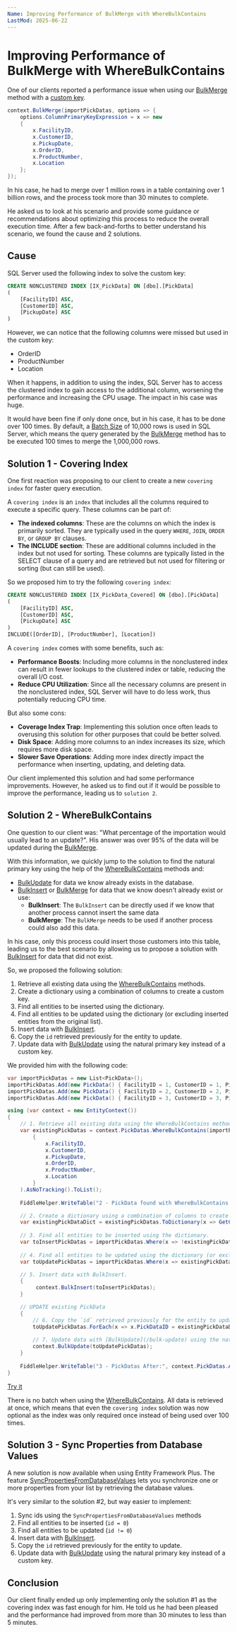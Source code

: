 ```yaml
---
Name: Improving Performance of BulkMerge with WhereBulkContains
LastMod: 2025-06-22
---
```


# Improving Performance of BulkMerge with WhereBulkContains

One of our clients reported a performance issue when using our [BulkMerge](/bulk-merge) method with a [custom key](/column-primary-key-expression).

```csharp
context.BulkMerge(importPickDatas, options => {
	options.ColumnPrimaryKeyExpression = x => new
	{
		x.FacilityID,
		x.CustomerID,
		x.PickupDate,
		x.OrderID,
		x.ProductNumber,
		x.Location
	};
});
```

In his case, he had to merge over 1 million rows in a table containing over 1 billion rows, and the process took more than 30 minutes to complete.

He asked us to look at his scenario and provide some guidance or recommendations about optimizing this process to reduce the overall execution time. After a few  back-and-forths to better understand his scenario, we found the cause and 2 solutions.

## Cause

SQL Server used the following index to solve the custom key:

```sql
CREATE NONCLUSTERED INDEX [IX_PickData] ON [dbo].[PickData]
(
    [FacilityID] ASC,
    [CustomerID] ASC,
    [PickupDate] ASC
)
```

However, we can notice that the following columns were missed but used in the custom key:

- OrderID
- ProductNumber
- Location

When it happens, in addition to using the index, SQL Server has to access the clustered index to gain access to the additional column, worsening the performance and increasing the CPU usage. The impact in his case was huge.

It would have been fine if only done once, but in his case, it has to be done over 100 times. By default, a [Batch Size](batch-size) of 10,000 rows is used in SQL Server, which means the query generated by the [BulkMerge](/bulk-merge) method has to be executed 100 times to merge the 1,000,000 rows.

## Solution 1 - Covering Index

One first reaction was proposing to our client to create a new `covering index` for faster query execution.

A `covering index` is an `index` that includes all the columns required to execute a specific query. These columns can be part of:

- **The indexed columns**: These are the columns on which the index is primarily sorted. They are typically used in the query `WHERE`, `JOIN`, `ORDER BY`, or `GROUP BY` clauses.
- **The INCLUDE section**: These are additional columns included in the index but not used for sorting. These columns are typically listed in the SELECT clause of a query and are retrieved but not used for filtering or sorting (but can still be used).

So we proposed him to try the following `covering index`:

```sql
CREATE NONCLUSTERED INDEX [IX_PickData_Covered] ON [dbo].[PickData]
(
    [FacilityID] ASC,
    [CustomerID] ASC,
    [PickupDate] ASC
)
INCLUDE([OrderID], [ProductNumber], [Location])
```

A `covering index` comes with some benefits, such as:

- **Performance Boosts**: Including more columns in the nonclustered index can result in fewer lookups to the clustered index or table, reducing the overall I/O cost.
- **Reduce CPU Utilization**: Since all the necessary columns are present in the nonclustered index, SQL Server will have to do less work, thus potentially reducing CPU time.


But also some cons:

- **Coverage Index Trap**: Implementing this solution once often leads to overusing this solution for other purposes that could be better solved.
- **Disk Space**: Adding more columns to an index increases its size, which requires more disk space.
- **Slower Save Operations**: Adding more index directly impact the performance when inserting, updating, and deleting data.

Our client implemented this solution and had some performance improvements. However, he asked us to find out if it would be possible to improve the performance, leading us to `solution 2`.

## Solution 2 - WhereBulkContains

One question to our client was: "What percentage of the importation would usually lead to an update?". His answer was over 95% of the data will be updated during the [BulkMerge](/bulk-merge).

With this information, we quickly jump to the solution to find the natural primary key using the help of the [WhereBulkContains](/where-bulk-contains) methods and:

- [BulkUpdate](/bulk-update) for data we know already exists in the database.
- [BulkInsert](/bulk-insert) or [BulkMerge](/bulk-merge) for data that we know doesn't already exist or use:
   - **BulkInsert**: The `BulkInsert` can be directly used if we know that another process cannot insert the same data
   - **BulkMerge**: The `BulkMerge` needs to be used if another process could also add this data.

In his case, only this process could insert those customers into this table, leading us to the best scenario by allowing us to propose a solution with [BulkInsert](/bulk-insert) for data that did not exist. 

So, we proposed the following solution:

1. Retrieve all existing data using the [WhereBulkContains](/where-bulk-contains) methods.
2. Create a dictionary using a combination of columns to create a custom key.
3. Find all entities to be inserted using the dictionary.
4. Find all entities to be updated using the dictionary (or excluding inserted entities from the original list).
5. Insert data with [BulkInsert](/bulk-insert).
6. Copy the `id` retrieved previously for the entity to update.
7. Update data with [BulkUpdate](/bulk-update) using the natural primary key instead of a custom key.

We provided him with the following code:

```csharp
var importPickDatas = new List<PickData>();
importPickDatas.Add(new PickData() { FacilityID = 1, CustomerID = 1, PickupDate = DateTime.Today, OrderID = 1, ProductNumber = "ProductNumber_1", Location = "Location_1", ColumnToModify = "UpdatedColumn_1" });
importPickDatas.Add(new PickData() { FacilityID = 2, CustomerID = 2, PickupDate = DateTime.Today, OrderID = 2, ProductNumber = "ProductNumber_2", Location = "Location_2", ColumnToModify = "UpdatedColumn_2"  });
importPickDatas.Add(new PickData() { FacilityID = 3, CustomerID = 3, PickupDate = DateTime.Today, OrderID = 3, ProductNumber = "ProductNumber_3", Location = "Location_3", ColumnToModify = "AddedColumn_3"  });

using (var context = new EntityContext())
{
	// 1. Retrieve all existing data using the WhereBulkContains methods.
	var existingPickDatas = context.PickDatas.WhereBulkContains(importPickDatas, x => new
		{
			x.FacilityID,
			x.CustomerID,
			x.PickupDate,
			x.OrderID,
			x.ProductNumber,
			x.Location
		}  
	).AsNoTracking().ToList();
	
	FiddleHelper.WriteTable("2 - PickData found with WhereBulkContains:", existingPickDatas);

	// 2. Create a dictionary using a combination of columns to create a custom key.
	var existingPickDataDict = existingPickDatas.ToDictionary(x => GetCustomPickDataKey(x));
	
	// 3. Find all entities to be inserted using the dictionary.
	var toInsertPickDatas = importPickDatas.Where(x => !existingPickDataDict.ContainsKey(GetCustomPickDataKey(x))).ToList();
	
	// 4. Find all entities to be updated using the dictionary (or excluding inserted entities from the original list).
	var toUpdatePickDatas = importPickDatas.Where(x => existingPickDataDict.ContainsKey(GetCustomPickDataKey(x))).ToList();

	// 5. Insert data with BulkInsert.
	{
		 context.BulkInsert(toInsertPickDatas);
	}

	// UPDATE existing PickData
	{
		// 6. Copy the `id` retrieved previously for the entity to update.
		toUpdatePickDatas.ForEach(x => x.PickDataID = existingPickDataDict[GetCustomPickDataKey(x)].PickDataID);
		
		// 7. Update data with [BulkUpdate](/bulk-update) using the natural primary key instead of a custom key.
		context.BulkUpdate(toUpdatePickDatas);
	}
	
	FiddleHelper.WriteTable("3 - PickDatas After:", context.PickDatas.AsNoTracking().ToList());
}	
```

[Try it](https://dotnetfiddle.net/2MgHzU)

There is no batch when using the [WhereBulkContains](/where-bulk-contains). All data is retrieved at once, which means that even the `covering index` solution was now optional as the index was only required once instead of being used over 100 times.

## Solution 3 - Sync Properties from Database Values

A new solution is now available when using Entity Framework Plus. The feature [SyncPropertiesFromDatabaseValues](https://entityframework-plus.net/ef-core-sync-properties-from-database-values) lets you synchronize one or more properties from your list by retrieving the database values.

It's very similar to the solution #2, but way easier to implement:

1. Sync ids using the `SyncPropertiesFromDatabaseValues` methods
2. Find all entities to be inserted (`id = 0`)
3. Find all entities to be updated (`id != 0`)
4. Insert data with [BulkInsert](/bulk-insert).
5. Copy the `id` retrieved previously for the entity to update.
6. Update data with [BulkUpdate](/bulk-update) using the natural primary key instead of a custom key.

## Conclusion

Our client finally ended up only implementing only the solution #1 as the covering index was fast enough for him. He told us he had been pleased and the performance had improved from more than 30 minutes to less than 5 minutes.